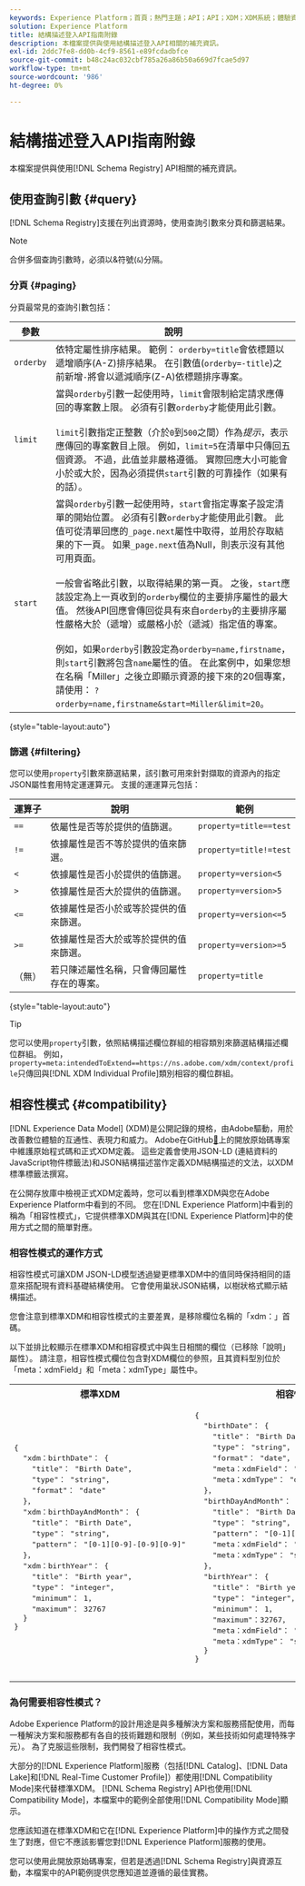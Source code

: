 ```yaml
---
keywords: Experience Platform；首頁；熱門主題；API；API；XDM；XDM系統；體驗資料模型；體驗資料模型；資料模型；資料模型；結構描述登入；結構描述登入；相容性；相容性；相容性模式；相容性模式；欄位型別；欄位型別；
solution: Experience Platform
title: 結構描述登入API指南附錄
description: 本檔案提供與使用結構描述登入API相關的補充資訊。
exl-id: 2ddc7fe8-dd0b-4cf9-8561-e89fcdadbfce
source-git-commit: b48c24ac032cbf785a26a86b50a669d7fcae5d97
workflow-type: tm+mt
source-wordcount: '986'
ht-degree: 0%

---
```


# 結構描述登入API指南附錄

本檔案提供與使用[!DNL Schema Registry] API相關的補充資訊。

## 使用查詢引數 {#query}

[!DNL Schema Registry]支援在列出資源時，使用查詢引數來分頁和篩選結果。

>[!NOTE]
>
>合併多個查詢引數時，必須以&amp;符號(`&`)分隔。

### 分頁 {#paging}

分頁最常見的查詢引數包括：

| 參數 | 說明 |
| --- | --- |
| `orderby` | 依特定屬性排序結果。 範例： `orderby=title`會依標題以遞增順序(A-Z)排序結果。 在引數值(`orderby=-title`)之前新增`-`將會以遞減順序(Z-A)依標題排序專案。 |
| `limit` | 當與`orderby`引數一起使用時，`limit`會限制給定請求應傳回的專案數上限。 必須有引數`orderby`才能使用此引數。<br><br> `limit`引數指定正整數（介於`0`到`500`之間）作為&#x200B;*提示*，表示應傳回的專案數目上限。 例如，`limit=5`在清單中只傳回五個資源。 不過，此值並非嚴格遵循。 實際回應大小可能會小於或大於，因為必須提供`start`引數的可靠操作（如果有的話）。 |
| `start` | 當與`orderby`引數一起使用時，`start`會指定專案子設定清單的開始位置。 必須有引數`orderby`才能使用此引數。 此值可從清單回應的`_page.next`屬性中取得，並用於存取結果的下一頁。 如果`_page.next`值為Null，則表示沒有其他可用頁面。<br><br>一般會省略此引數，以取得結果的第一頁。 之後，`start`應該設定為上一頁收到的`orderby`欄位的主要排序屬性的最大值。 然後API回應會傳回從具有來自`orderby`的主要排序屬性嚴格大於（遞增）或嚴格小於（遞減）指定值的專案。<br><br>例如，如果`orderby`引數設定為`orderby=name,firstname`，則`start`引數將包含`name`屬性的值。 在此案例中，如果您想在名稱「Miller」之後立即顯示資源的接下來的20個專案，請使用： `?orderby=name,firstname&start=Miller&limit=20`。 |

{style="table-layout:auto"}

### 篩選 {#filtering}

您可以使用`property`引數來篩選結果，該引數可用來針對擷取的資源內的指定JSON屬性套用特定運運算元。 支援的運運算元包括：

| 運算子 | 說明 | 範例 |
| --- | --- | --- |
| `==` | 依屬性是否等於提供的值篩選。 | `property=title==test` |
| `!=` | 依據屬性是否不等於提供的值來篩選。 | `property=title!=test` |
| `<` | 依據屬性是否小於提供的值篩選。 | `property=version<5` |
| `>` | 依據屬性是否大於提供的值篩選。 | `property=version>5` |
| `<=` | 依據屬性是否小於或等於提供的值來篩選。 | `property=version<=5` |
| `>=` | 依據屬性是否大於或等於提供的值來篩選。 | `property=version>=5` |
| （無） | 若只陳述屬性名稱，只會傳回屬性存在的專案。 | `property=title` |

{style="table-layout:auto"}

>[!TIP]
>
>您可以使用`property`引數，依照結構描述欄位群組的相容類別來篩選結構描述欄位群組。 例如，`property=meta:intendedToExtend==https://ns.adobe.com/xdm/context/profile`只傳回與[!DNL XDM Individual Profile]類別相容的欄位群組。

## 相容性模式 {#compatibility}

[!DNL Experience Data Model] (XDM)是公開記錄的規格，由Adobe驅動，用於改善數位體驗的互通性、表現力和威力。 Adobe在GitHub[&#128279;](https://github.com/adobe/xdm/)上的開放原始碼專案中維護原始程式碼和正式XDM定義。 這些定義會使用JSON-LD (連結資料的JavaScript物件標籤法)和JSON結構描述當作定義XDM結構描述的文法，以XDM標準標籤法撰寫。

在公開存放庫中檢視正式XDM定義時，您可以看到標準XDM與您在Adobe Experience Platform中看到的不同。 您在[!DNL Experience Platform]中看到的稱為「相容性模式」，它提供標準XDM與其在[!DNL Experience Platform]中的使用方式之間的簡單對應。

### 相容性模式的運作方式

相容性模式可讓XDM JSON-LD模型透過變更標準XDM中的值同時保持相同的語意來搭配現有資料基礎結構使用。 它會使用巢狀JSON結構，以樹狀格式顯示結構描述。

您會注意到標準XDM和相容性模式的主要差異，是移除欄位名稱的「xdm：」首碼。

以下並排比較顯示在標準XDM和相容模式中與生日相關的欄位（已移除「說明」屬性）。 請注意，相容性模式欄位包含對XDM欄位的參照，且其資料型別位於「meta：xdmField」和「meta：xdmType」屬性中。

<table style="table-layout:auto">
  <th>標準XDM</th>
  <th>相容性模式</th>
  <tr>
  <td>
  <pre class=" language-json">
&lbrace;
  "xdm：birthDate"： &lbrace;
    "title"： "Birth Date"，
    "type"： "string"，
    "format"： "date"
  &rbrace;，
  "xdm：birthDayAndMonth"： &lbrace;
    "title"： "Birth Date"，
    "type"： "string"，
    "pattern"： "[0-1][0-9]-[0-9][0-9]"
  &rbrace;，
  "xdm：birthYear"： &lbrace;
    "title"： "Birth year"，
    "type"： "integer"，
    "minimum"： 1，
    "maximum"： 32767
  &rbrace;
&rbrace;
  </pre>
  </td>
  <td>
  <pre class=" language-json">
&lbrace;
  "birthDate"： &lbrace;
    "title"： "Birth Date"，
    "type"： "string"，
    "format"： "date"，
    "meta：xdmField"： "xdm：birthDate"，
    "meta：xdmType"： "date"
  &rbrace;，
  "birthDayAndMonth"： &lbrace;
    "title"： "Birth Date"，
    "type"： "string"，
    "pattern"： "[0-1][0-9]-[0-9][0-9]"，
    "meta：xdmField"： "xdm：birthDayAndMonth"，
    "meta：xdmType"： "string"
  &rbrace;，
  "birthYear"： &lbrace;
    "title"： "Birth year"，
    "type"： "integer"，
    "minimum"： 1，
    "maximum"：32767，
    "meta：xdmField"： "xdm：birthYear"，
    "meta：xdmType"： "short"
  &rbrace;
&rbrace;
      </pre>
  </td>
  </tr>
</table>

### 為何需要相容性模式？

Adobe Experience Platform的設計用途是與多種解決方案和服務搭配使用，而每一種解決方案和服務都有各自的技術難題和限制（例如，某些技術如何處理特殊字元）。 為了克服這些限制，我們開發了相容性模式。

大部分的[!DNL Experience Platform]服務（包括[!DNL Catalog]、[!DNL Data Lake]和[!DNL Real-Time Customer Profile]）都使用[!DNL Compatibility Mode]來代替標準XDM。 [!DNL Schema Registry] API也使用[!DNL Compatibility Mode]，本檔案中的範例全部使用[!DNL Compatibility Mode]顯示。

您應該知道在標準XDM和它在[!DNL Experience Platform]中的操作方式之間發生了對應，但它不應該影響您對[!DNL Experience Platform]服務的使用。

您可以使用此開放原始碼專案，但若是透過[!DNL Schema Registry]與資源互動，本檔案中的API範例提供您應知道並遵循的最佳實務。
